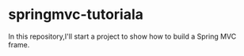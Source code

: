 # springmvc-tutoriala
In this repository,I'll start a project to show how to build a Spring MVC frame.
